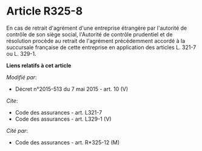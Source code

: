 # Article R325-8

En cas de retrait d'agrément d'une entreprise étrangère par l'autorité de contrôle de son siège social, l'Autorité de
contrôle prudentiel et de résolution procède au retrait de l'agrément précédemment accordé à la succursale française de cette
entreprise en application des articles L. 321-7 ou L. 329-1.

**Liens relatifs à cet article**

_Modifié par_:

  - Décret n°2015-513 du 7 mai 2015 - art. 10 (V)

_Cite_:

  - Code des assurances - art. L321-7
  - Code des assurances - art. L329-1 (V)

_Cité par_:

  - Code des assurances - art. R*325-12 (M)
